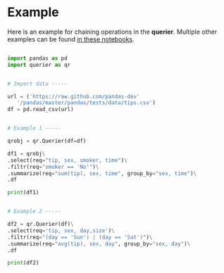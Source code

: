 #  Example

Here is an example for chaining operations in the __querier__. Multiple other examples can be found [in these notebooks](https://github.com/Techtonique/querier/tree/master/querier/demo). 

```python

import pandas as pd
import querier as qr


# Import data -----

url = ('https://raw.github.com/pandas-dev'
   '/pandas/master/pandas/tests/data/tips.csv')
df = pd.read_csv(url)


# Example 1 -----

qrobj = qr.Querier(df=df)

df1 = qrobj\
.select(req="tip, sex, smoker, time")\
.filtr(req="smoker == 'No'")\
.summarize(req="sum(tip), sex, time", group_by="sex, time")\
.df

print(df1)


# Example 2 -----

df2 = qr.Querier(df)\
.select(req='tip, sex, day,size')\
.filtr(req="(day == 'Sun') | (day == 'Sat')")\
.summarize(req="avg(tip), sex, day", group_by="sex, day")\
.df

print(df2)

```